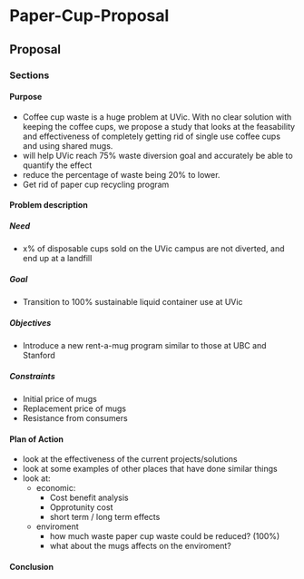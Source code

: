 # Paper-Cup-Proposal

## Proposal

### Sections

#### Purpose

* Coffee cup waste is a huge problem at UVic. With no clear solution with keeping the coffee cups, we propose a study that looks at the feasability and effectiveness of completely getting rid of single use coffee cups and using shared mugs.
* will help UVic reach 75% waste diversion goal and accurately be able to quantify the effect
* reduce the percentage of waste being 20% to lower.
* Get rid of paper cup recycling program

#### Problem description

##### Need

* x% of disposable cups sold on the UVic campus are not diverted, and end up at a landfill

##### Goal

* Transition to 100% sustainable liquid container use at UVic

##### Objectives

* Introduce a new rent-a-mug program similar to those at UBC and Stanford

##### Constraints

* Initial price of mugs
* Replacement price of mugs
* Resistance from consumers

#### Plan of Action

* look at the effectiveness of the current projects/solutions
* look at some examples of other places that have done similar things
* look at:
  * economic:
    * Cost benefit analysis
    * Opprotunity cost
    * short term / long term effects
  * enviroment
    * how much waste paper cup waste could be reduced? (100%)
    * what about the mugs affects on the enviroment?

#### Conclusion

